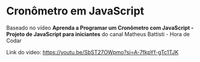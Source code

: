 # Cronômetro em JavaScript
Baseado no vídeo **Aprenda a Programar um Cronômetro com JavaScript - Projeto de JavaScript para iniciantes** do canal Matheus Battisti - Hora de Codar


Link do vídeo: https://youtu.be/SbST27OWpmo?si=A-7fkpYf-gTc1TJK
